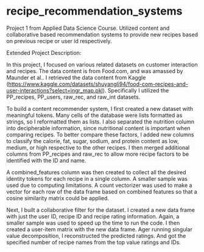 # recipe_recommendation_systems
Project 1 from Applied Data Science Course. Utilized content and collaborative based recommendation systems to provide new recipes based on previous recipe or user id respectively. 

Extended Project Description:

In this project, I focused on various related datasets on customer interaction and recipes. The data content is from Food.com, and was amassed by Maunder et al.. I retrieved the data content from Kaggle (https://www.kaggle.com/datasets/shuyangli94/food-com-recipes-and-user-interactions?select=ingr_map.pkl). Specifically I utilized the PP_recipes, PP_users, raw_rec, and raw_int datasets. 

To build a content recommender system, I first created a new dataset with meaningful tokens. Many cells of the database were lists formatted as strings, so I reformatted them as lists. I also separated the nutrition column into decipherable information, since nutritional content is important when comparing recipes. To better compare these factors, I added new columns to classify the calorie, fat, sugar, sodium, and protein content as low, medium, or high respective to the other recipes. I then merged additional columns from PP_recipes and raw_rec to allow more recipe factors to be identified with the ID and name. 

A combined_features column was then created to collect all the desired identity tokens for each recipe in a single column. A smaller sample was used due to computing limitations. A count vectorizer was used to make a vector for each row of the data frame based on combined features so that a cosine similarity matrix could be applied.

Next, I built a collaborative filter for the dataset. I created a new data frame with just the user ID, recipe ID and recipe rating information. Again, a smaller sample was used to speed up the time to run the code. I then created a user-item matrix with the new data frame. Ager running singular value decomposition, I reconstructed the predicted ratings. And got the specified number of recipe names from the top value ratings and IDs.

